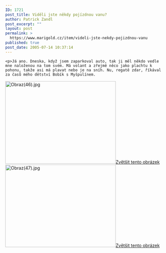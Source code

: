 ```yaml
---
ID: 1721
post_title: Viděli jste někdy pojízdnou vanu?
author: Patrick Zandl
post_excerpt: ""
layout: post
permalink: >
  https://www.marigold.cz/item/videli-jste-nekdy-pojizdnou-vanu
published: true
post_date: 2005-07-14 10:37:14
---
```

	<p>Já ano. Dneska, když jsem zaparkoval auto, tak ji měl někdo vedle mne naloženou na tom svém. Má volant a zřejmě něco jako plachtu k pohonu, takže asi má plavat nebo je na sníh. Nu, regatě zdar, říkával za časů mého dětství Bobík s Myšpulínem.
</p><div class="box"><img src="/wp-content/uploads/1/thumb-883778554.jpg" alt="Obraz(46).jpg" width="350" height="262" /><a href="/wp-content/uploads/1/mms-883778554.jpg" title="Zvětšit tento obrázek" onclick="window.open('/wp-content/1/mms-883778554.jpg','Zvětšit tento obrázek','width=640,height=480,directories=no,location=no,menubar=no,scrollbars=no,status=no,toolbar=no,resizable=no');return false">Zvětšit tento obrázek</a></div><div class="box"><img src="/wp-content/uploads/1/thumb-608970818.jpg" alt="Obraz(47).jpg" width="350" height="262" /><a href="/wp-content/uploads/1/mms-608970818.jpg" title="Zvětšit tento obrázek" onclick="window.open('/wp-content/1/mms-608970818.jpg','Zvětšit tento obrázek','width=640,height=480,directories=no,location=no,menubar=no,scrollbars=no,status=no,toolbar=no,resizable=no');return false">Zvětšit tento obrázek</a></div>